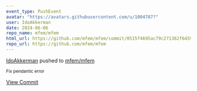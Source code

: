 ```yaml
---
event_type: PushEvent
avatar: "https://avatars.githubusercontent.com/u/1004787?"
user: IdoAkkerman
date: 2024-06-06
repo_name: mfem/mfem
html_url: https://github.com/mfem/mfem/commit/0515f4695ac79c271362f6459277cd66e6878dc1
repo_url: https://github.com/mfem/mfem
---
```


<a href='https://github.com/IdoAkkerman' target='_blank'>IdoAkkerman</a> pushed to <a href='https://github.com/mfem/mfem' target='_blank'>mfem/mfem</a>

<small>Fix pendantic error</small>

<a href='https://github.com/mfem/mfem/commit/0515f4695ac79c271362f6459277cd66e6878dc1' target='_blank'>View Commit</a>